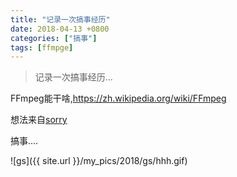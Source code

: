 ```yaml
---
title: "记录一次搞事经历"
date: 2018-04-13 +0800
categories: ["搞事"]
tags: [ffmpge]
---
```


> 记录一次搞事经历...


<!-- more -->

FFmpeg能干啥,<a href="https://zh.wikipedia.org/wiki/FFmpeg">https://zh.wikipedia.org/wiki/FFmpeg</a>

想法来自<a href="https://github.com/xtyxtyx/sorry">sorry</a>

搞事....

![gs]({{ site.url }}/my_pics/2018/gs/hhh.gif)